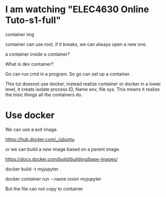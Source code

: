 # I am watching "ELEC4630 Online Tuto-s1-full"

container img

container can use root, if it breaks, we can always open a new one.


a container inside a container?

What is dev container?

Go can run cmd in a program. So go can set up a container.

This tut doesnot use docker, instead realize container or docker in a lower level, it creats isolate process ID, Name env, file sys. This means it realize the bisic things all the containers do.


# Use docker

We can use a exit image.

https://hub.docker.com/_/ubuntu

or we can build a new image based on a parent image.

https://docs.docker.com/build/building/base-images/



docker build -t myjupyter .

docker container run --name onion myjupyter

But the file can not copy to container
